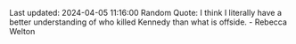 Last updated: 2024-04-05 11:16:00
Random Quote: I think I literally have a better understanding of who killed Kennedy than what is offside. - Rebecca Welton
